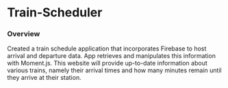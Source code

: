 # Train-Scheduler

### Overview

Created a train schedule application that incorporates Firebase to host arrival and departure data. App retrieves and manipulates this information with Moment.js. This website will provide up-to-date information about various trains, namely their arrival times and how many minutes remain until they arrive at their station.



